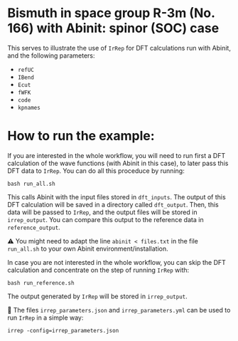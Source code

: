 # Bismuth in space group R-3m (No. 166) with Abinit: spinor (SOC) case

This serves to illustrate the use of `IrRep` for DFT calculations run with Abinit, and the following parameters:

- `refUC`
- `IBend`
- `Ecut`
- `fWFK`
- `code`
- `kpnames`

# How to run the example:

If you are interested in the whole workflow, you will need to run first a DFT calculation of the wave functions (with Abinit in this case), to later pass this DFT data to `IrRep`. You can do all this proceduce by running:

```
bash run_all.sh
```

This calls Abinit with the input files stored in `dft_inputs`. The output of this DFT calculation will be saved in a directory called `dft_output`. Then, this data will be passed to `IrRep`, and the output files will be stored in `irrep_output`. You can compare this output to the reference data in `reference_output`. 

:warning: You might need to adapt the line `abinit < files.txt` in the file `run_all.sh` to your own Abinit environment/installation. 

In case you are not interested in the whole workflow, you can skip the DFT calculation and concentrate on the step of running `IrRep` with:

```
bash run_reference.sh
```

The output generated by `IrRep` will be stored in `irrep_output`.

:memo: The files `irrep_parameters.json` and `irrep_parameters.yml` can be used to run `IrRep` in a simple way:

```
irrep -config=irrep_parameters.json
```

